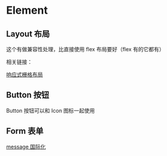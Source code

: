 # Element

## Layout 布局

这个有做兼容性处理，比直接使用 flex 布局要好（flex 有的它都有）

相关链接：

[响应式栅格布局](https://www.jianshu.com/p/28ac9a07749e?utm_campaign=maleskine&utm_content=note&utm_medium=seo_notes&utm_source=recommendation)

## Button 按钮

Button 按钮可以和 Icon 图标一起使用

## Form 表单

[message 国际化](https://github.com/PanJiaChen/vue-element-admin/issues/676)
